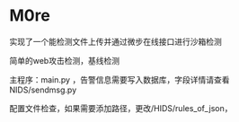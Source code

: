 # M0re
实现了一个能检测文件上传并通过微步在线接口进行沙箱检测

简单的web攻击检测，基线检测



主程序：main.py ，告警信息需要写入数据库，字段详情请查看NIDS/sendmsg.py



配置文件检查，如果需要添加路径，更改/HIDS/rules_of_json，

